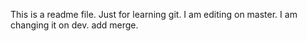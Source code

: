 This is a readme file.
Just for learning git.
I am editing on master.
I am changing it on dev.
add merge.
